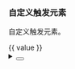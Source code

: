 ### 自定义触发元素

自定义触发元素。

<div class="cell-demo vp-raw">
  <yc-space>
    <yc-color-picker
      v-model="value"
      size="mini">
      <yc-tag :color="value">
        <template #icon>
          <icon-bg-colors style="color: #fff" />
        </template>
        {{ value }}
       </yc-tag>
    </yc-color-picker>
  </yc-space>
</div>

<script setup>
import { ref } from 'vue';
const value = ref('#165DFF');
</script>

<details>
<summary>
 <button class="code-btn"  >
    <icon-code />
 </button>
</summary>

```vue
<template>
  <yc-space>
    <yc-color-picker
      v-model="value"
      size="mini">
      <yc-tag :color="value">
        <template #icon>
          <icon-bg-colors style="color: #fff" />
        </template>
        {{ value }}
      </yc-tag>
    </yc-color-picker>
  </yc-space>
</template>

<script setup>
import { ref } from 'vue';
const value = ref('#165DFF');
</script>
```

</details>
